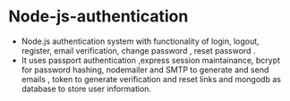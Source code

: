 # Node-js-authentication

  <ul><li>Node.js authentication system with functionality of login, logout, register, email verification, change password , reset password .</li> 
      <li>It uses passport authentication ,express session maintainance, bcrypt for password hashing, nodemailer and SMTP to generate and send emails , token to generate verification and reset links and mongodb as database to store user information.</li>
      
  </ul>

